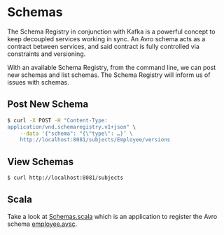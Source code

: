 # Schemas

The Schema Registry in conjunction with Kafka is a powerful concept to keep decoupled services working in sync. An Avro schema acts as a contract between services, and said contract is fully controlled via constraints and versioning.

With an available Schema Registry, from the command line, we can post new schemas and list schemas. The Schema Registry will inform us of issues with schemas.

## Post New Schema

```bash
$ curl -X POST -H "Content-Type:
application/vnd.schemaregistry.v1+json" \
    --data '{"schema": "{\"type\": …}’ \
    http://localhost:8081/subjects/Employee/versions
```

## View Schemas

```bash
$ curl http://localhost:8081/subjects
```

## Scala

Take a look at [Schemas.scala](../src/it/scala/com/backwards/kafka/scenario/Schemas.scala) which is an application to register the Avro schema [employee.avsc](../src/it/resources/employee.avsc).
